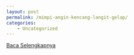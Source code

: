 ```yaml
---
layout: post
permalink: /mimpi-angin-kencang-langit-gelap/
categories:
    - Uncategorized
---
```


[Baca Selengkapnya](/05)